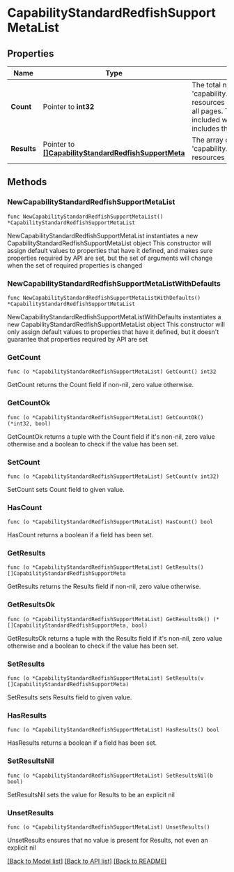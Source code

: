 # CapabilityStandardRedfishSupportMetaList

## Properties

Name | Type | Description | Notes
------------ | ------------- | ------------- | -------------
**Count** | Pointer to **int32** | The total number of &#39;capability.StandardRedfishSupportMeta&#39; resources matching the request, accross all pages. The &#39;Count&#39; attribute is included when the HTTP GET request includes the &#39;$inlinecount&#39; parameter. | [optional] 
**Results** | Pointer to [**[]CapabilityStandardRedfishSupportMeta**](CapabilityStandardRedfishSupportMeta.md) | The array of &#39;capability.StandardRedfishSupportMeta&#39; resources matching the request. | [optional] 

## Methods

### NewCapabilityStandardRedfishSupportMetaList

`func NewCapabilityStandardRedfishSupportMetaList() *CapabilityStandardRedfishSupportMetaList`

NewCapabilityStandardRedfishSupportMetaList instantiates a new CapabilityStandardRedfishSupportMetaList object
This constructor will assign default values to properties that have it defined,
and makes sure properties required by API are set, but the set of arguments
will change when the set of required properties is changed

### NewCapabilityStandardRedfishSupportMetaListWithDefaults

`func NewCapabilityStandardRedfishSupportMetaListWithDefaults() *CapabilityStandardRedfishSupportMetaList`

NewCapabilityStandardRedfishSupportMetaListWithDefaults instantiates a new CapabilityStandardRedfishSupportMetaList object
This constructor will only assign default values to properties that have it defined,
but it doesn't guarantee that properties required by API are set

### GetCount

`func (o *CapabilityStandardRedfishSupportMetaList) GetCount() int32`

GetCount returns the Count field if non-nil, zero value otherwise.

### GetCountOk

`func (o *CapabilityStandardRedfishSupportMetaList) GetCountOk() (*int32, bool)`

GetCountOk returns a tuple with the Count field if it's non-nil, zero value otherwise
and a boolean to check if the value has been set.

### SetCount

`func (o *CapabilityStandardRedfishSupportMetaList) SetCount(v int32)`

SetCount sets Count field to given value.

### HasCount

`func (o *CapabilityStandardRedfishSupportMetaList) HasCount() bool`

HasCount returns a boolean if a field has been set.

### GetResults

`func (o *CapabilityStandardRedfishSupportMetaList) GetResults() []CapabilityStandardRedfishSupportMeta`

GetResults returns the Results field if non-nil, zero value otherwise.

### GetResultsOk

`func (o *CapabilityStandardRedfishSupportMetaList) GetResultsOk() (*[]CapabilityStandardRedfishSupportMeta, bool)`

GetResultsOk returns a tuple with the Results field if it's non-nil, zero value otherwise
and a boolean to check if the value has been set.

### SetResults

`func (o *CapabilityStandardRedfishSupportMetaList) SetResults(v []CapabilityStandardRedfishSupportMeta)`

SetResults sets Results field to given value.

### HasResults

`func (o *CapabilityStandardRedfishSupportMetaList) HasResults() bool`

HasResults returns a boolean if a field has been set.

### SetResultsNil

`func (o *CapabilityStandardRedfishSupportMetaList) SetResultsNil(b bool)`

 SetResultsNil sets the value for Results to be an explicit nil

### UnsetResults
`func (o *CapabilityStandardRedfishSupportMetaList) UnsetResults()`

UnsetResults ensures that no value is present for Results, not even an explicit nil

[[Back to Model list]](../README.md#documentation-for-models) [[Back to API list]](../README.md#documentation-for-api-endpoints) [[Back to README]](../README.md)


